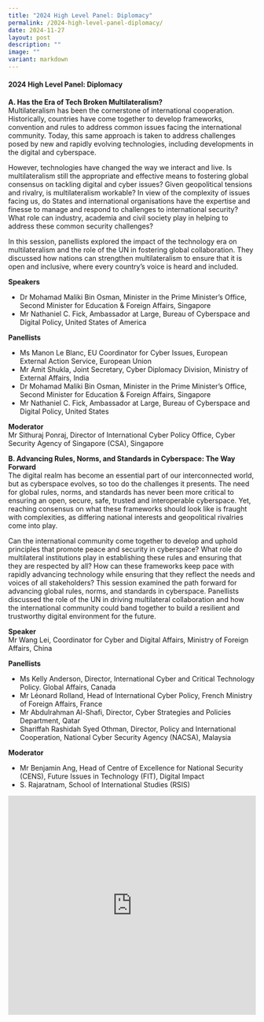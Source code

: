 ```yaml
---
title: "2024 High Level Panel: Diplomacy"
permalink: /2024-high-level-panel-diplomacy/
date: 2024-11-27
layout: post
description: ""
image: ""
variant: markdown
---
```

#### **2024 High Level Panel: Diplomacy**

**A. Has the Era of Tech Broken Multilateralism?**
<br>Multilateralism has been the cornerstone of international cooperation. Historically, countries have come together to develop frameworks, convention and rules to address common issues facing the international community. Today, this same approach is taken to address challenges posed by new and rapidly evolving technologies, including developments in the digital and cyberspace.

However, technologies have changed the way we interact and live. Is multilateralism still the appropriate and effective means to fostering global consensus on tackling digital and cyber issues? Given geopolitical tensions and rivalry, is multilateralism workable? In view of the complexity of issues facing us, do States and international organisations have the expertise and finesse to manage and respond to challenges to international security? What role can industry, academia and civil society play in helping to address these common security challenges?

In this session, panellists explored the impact of the technology era on multilateralism and the role of the UN in fostering global collaboration. They discussed how nations can strengthen multilateralism to ensure that it is open and inclusive, where every country’s voice is heard and included.

**Speakers**
* Dr Mohamad Maliki Bin Osman, Minister in the Prime Minister’s Office, Second Minister for Education &amp; Foreign Affairs, Singapore
* Mr Nathaniel C. Fick, Ambassador at Large, Bureau of Cyberspace and Digital Policy, United States of America

**Panellists**
* Ms Manon Le Blanc, EU Coordinator for Cyber Issues, European External Action Service, European Union
* Mr Amit Shukla, Joint Secretary, Cyber Diplomacy Division, Ministry of External Affairs, India
* Dr Mohamad Maliki Bin Osman, Minister in the Prime Minister’s Office, Second Minister for Education &amp; Foreign Affairs, Singapore
* Mr Nathaniel C. Fick, Ambassador at Large, Bureau of Cyberspace and Digital Policy, United States

**Moderator**
<br>Mr Sithuraj Ponraj, Director of International Cyber Policy Office, Cyber Security Agency of Singapore (CSA), Singapore


**B. Advancing Rules, Norms, and Standards in Cyberspace: The Way Forward**
<br>The digital realm has become an essential part of our interconnected world, but as cyberspace evolves, so too do the challenges it presents. The need for global rules, norms, and standards has never been more critical to ensuring an open, secure, safe, trusted and interoperable cyberspace. Yet, reaching consensus on what these frameworks should look like is fraught with complexities, as differing national interests and geopolitical rivalries come into play.

Can the international community come together to develop and uphold principles that promote peace and security in cyberspace? What role do multilateral institutions play in establishing these rules and ensuring that they are respected by all? How can these frameworks keep pace with rapidly advancing technology while ensuring that they reflect the needs and voices of all stakeholders? This session examined the path forward for advancing global rules, norms, and standards in cyberspace. Panellists discussed the role of the UN in driving multilateral collaboration and how the international community could band together to build a resilient and trustworthy digital environment for the future.

**Speaker**
<br>Mr Wang Lei, Coordinator for Cyber and Digital Affairs, Ministry of Foreign Affairs, China

**Panellists**
* Ms Kelly Anderson, Director, International Cyber and Critical Technology Policy. Global Affairs, Canada
* Mr Léonard Rolland, Head of International Cyber Policy, French Ministry of Foreign Affairs, France
* Mr Abdulrahman Al-Shafi, Director, Cyber Strategies and Policies Department, Qatar
* Shariffah Rashidah Syed Othman, Director, Policy and International Cooperation, National Cyber Security Agency (NACSA), Malaysia

**Moderator**
* Mr Benjamin Ang, Head of Centre of Excellence for National Security (CENS), Future Issues in Technology (FIT), Digital Impact
* S. Rajaratnam, School of International Studies (RSIS)

<iframe allowfullscreen="" allow="accelerometer; autoplay; clipboard-write; encrypted-media; gyroscope; picture-in-picture; web-share" frameborder="0" title="YouTube video player" src="https://www.youtube.com/embed/1PVlstzFT48?si=oeYuZBF7zNDskmNv" width="100%" height="445"></iframe>

